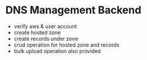 # DNS Management Backend

- verify aws & user account
- create hosted zone
- create records under zone
- crud operation for hosted zone and records
- bulk upload operation also provided
